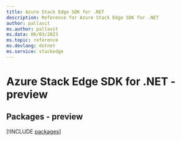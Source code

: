 ```yaml
---
title: Azure Stack Edge SDK for .NET
description: Reference for Azure Stack Edge SDK for .NET
author: pallavit
ms.author: pallavit
ms.data: 06/03/2023
ms.topic: reference
ms.devlang: dotnet
ms.service: stackedge
---
```

# Azure Stack Edge SDK for .NET - preview
## Packages - preview
[!INCLUDE [packages](stack-edge-index.md)]